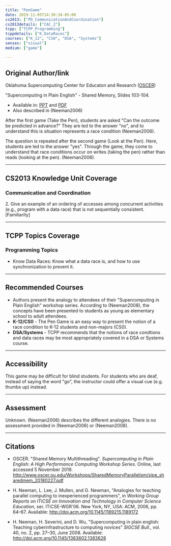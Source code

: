 ```yaml
---
title: "PenGame"
date: 2019-11-05T14:30:34-05:00
cs2013: ["PD_CommunicationAndCoordination"]
cs2013details: ["CAC_2"]
tcpp: ["TCPP_Programming"]
tcppdetails: ["K_DataRaces"]
courses: ["K_12", "CS0", "DSA", "Systems"]
senses: ["visual"]
medium: ["game"]

---
```


## Original Author/link

Oklahoma Supercomputing Center for Educaton and Research 
([OSCER](http://www.oscer.ou.edu/education.php))

"Supercomputing in Plain English" - Shared Memory, Slides 103-104.

* Available in: [PPT](http://www.oscer.ou.edu/Workshops/SharedMemoryParallelism/sipe_sharedmem_20180227.pptx) and [PDF](http://www.oscer.ou.edu/Workshops/SharedMemoryParallelism/sipe_sharedmem_20180227.pdf)
* Also described in (Neeman2006)

After the first game (Take the Pen), students are asked 
"Can the outcome be predicted in advance?" They are led to the answer "no", 
and to understand this is situation represents a race condition (Neeman2006). 

The question is repeated after the second game (Look at the Pen). Here, 
students are led to the answer "yes". Through the game, they come to 
understand that race conditions occur on writes (taking the pen) rather 
than reads (looking at the pen). (Neeman2006).

---

## CS2013 Knowledge Unit Coverage

### Communication and Coordination

2\. Give an example of an ordering of accesses among concurrent activities 
    (e.g., program with a data race) that is not sequentially consistent. 
    [Familiarity]	

---

## TCPP Topics Coverage

### Programming Topics

* Know Data Races: Know what a data race is, and how 
to use synchronization to prevent it.

---

## Recommended Courses

* Authors present the analogy to attendees of their "Supercomputing in Plain 
  English" workshop series. According to (Neeman2008), the concepts have been 
  presented to students as young as elementary school to adult attendees. 
* **K-12/CS0** - The Pen Game is an easy way to present the notion of a race 
  condition to K-12 students and non-majors (CS0).
* **DSA/Systems** - TCPP recommends that the notions of race condtions and 
  data races may be most appropriately covered in a DSA or Systems course.

---

## Accessibility

This game may be difficult for blind students. For students who are deaf, 
instead of saying the word "go", the instructor could offer a visual cue 
(e.g. thumbs up) instead. 

---


## Assessment 

Unknown. (Neeman2006) describes the different analogies. There is no assessment 
provided in (Neeman2006) or (Neeman2008).

---

## Citations

* OSCER. "Shared Memory Multithreading". *Supercomputing in 
  Plain English: A High Performance Computing Workshop Series*. Online, 
  last accessed 5 November 2019. http://www.oscer.ou.edu/Workshops/SharedMemoryParallelism/sipe_sharedmem_20180227.pdf

* H. Neeman, L. Lee, J. Mullen, and G. Newman, "Analogies for teaching parallel 
computing to inexperienced programmers", in *Working Group Reports on ITiCSE 
on Innovation and Technology in Computer Science Education*, ser. ITiCSE-WGR'06. 
New York, NY, USA: ACM, 2006, pp. 64–67. Available: http://doi.acm.org/10.1145/1189215.1189172

* H. Neeman, H. Severini, and D. Wu, "Supercomputing in plain english: Teaching
cyberinfrastructure to computing novices" *SIGCSE Bull.*, vol. 40, no. 2,
 pp. 27–30, June 2008. Available: http://doi.acm.org/10.1145/1383602.1383628

